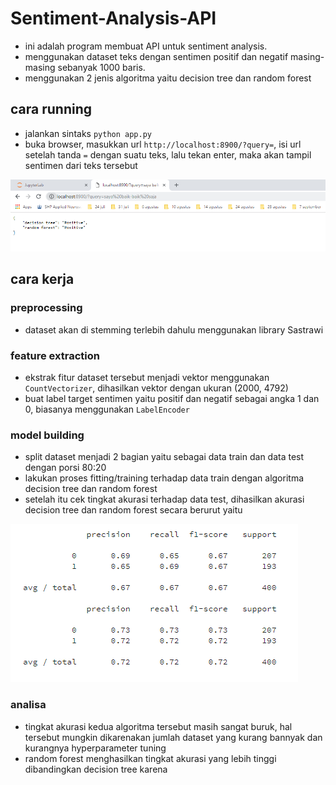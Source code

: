 # Sentiment-Analysis-API
- ini adalah program membuat API untuk sentiment analysis. 
- menggunakan dataset teks dengan sentimen positif dan negatif masing-masing sebanyak 1000 baris.
- menggunakan 2 jenis algoritma yaitu decision tree dan random forest

## cara running
- jalankan sintaks `python app.py`
- buka browser, masukkan url `http://localhost:8900/?query=`, isi url setelah tanda `=` dengan suatu teks, lalu tekan enter, maka akan tampil sentimen dari teks tersebut

![url](https://raw.githubusercontent.com/ChoniyuAzwan/Sentiment-Analysis-API/master/url.PNG)

## cara kerja
### preprocessing
- dataset akan di stemming terlebih dahulu menggunakan library Sastrawi
### feature extraction
- ekstrak fitur dataset tersebut menjadi vektor menggunakan `CountVectorizer`, dihasilkan vektor dengan ukuran (2000, 4792)
- buat label target sentimen yaitu positif dan negatif sebagai angka 1 dan 0, biasanya menggunakan `LabelEncoder`
### model building
- split dataset menjadi 2 bagian yaitu sebagai data train dan data test dengan porsi 80:20
- lakukan proses fitting/training terhadap data train dengan algoritma decision tree dan random forest
- setelah itu cek tingkat akurasi terhadap data test, dihasilkan akurasi decision tree dan random forest secara berurut yaitu

![akurasi](https://raw.githubusercontent.com/ChoniyuAzwan/Sentiment-Analysis-API/master/akurasi.PNG)

### analisa
- tingkat akurasi kedua algoritma tersebut masih sangat buruk, hal tersebut mungkin dikarenakan jumlah dataset yang kurang bannyak dan kurangnya hyperparameter tuning
- random forest menghasilkan tingkat akurasi yang lebih tinggi dibandingkan decision tree karena
